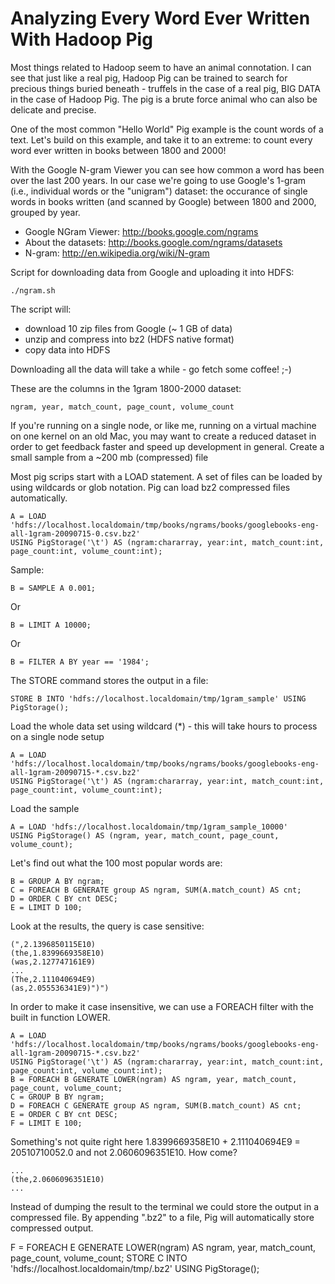 # Analyzing Every Word Ever Written With Hadoop Pig

Most things related to Hadoop seem to have an animal connotation. I can see that just like a real pig, 
Hadoop Pig can be trained to search for precious things buried beneath - truffels in the case of a real pig, BIG DATA 
in the case of Hadoop Pig. The pig is a brute force animal who can also be delicate and precise. 

One of the most common "Hello World" Pig example is the count words of a text. Let's build on this example, 
and take it to an extreme: to count every word ever written in books between 1800 and 2000!

With the Google N-gram Viewer you can see how common a word has been over the last 200 years. 
In our case we're going to use Google's 1-gram (i.e., individual words or the "unigram") dataset: the occurance of 
single words in books written (and scanned by Google) between 1800 and 2000, grouped by year.

* Google NGram Viewer: http://books.google.com/ngrams
* About the datasets: http://books.google.com/ngrams/datasets
* N-gram: http://en.wikipedia.org/wiki/N-gram

Script for downloading data from Google and uploading it into HDFS:

    ./ngram.sh

The script will:

* download 10 zip files from Google (~ 1 GB of data)
* unzip and compress into bz2 (HDFS native format)
* copy data into HDFS

Downloading all the data will take a while - go fetch some coffee! ;-)

 
These are the columns in the 1gram 1800-2000 dataset:

    ngram, year, match_count, page_count, volume_count



If you're running on a single node, or like me, running on a virtual machine on one kernel on an old Mac, you may want to create a reduced dataset in order to get feedback faster and speed up development in general.
Create a small sample from a ~200 mb (compressed) file


Most pig scrips start with a LOAD statement. A set of files can be loaded by using wildcards or glob notation. Pig can load bz2 compressed files automatically.

    A = LOAD 'hdfs://localhost.localdomain/tmp/books/ngrams/books/googlebooks-eng-all-1gram-20090715-0.csv.bz2' 
    USING PigStorage('\t') AS (ngram:chararray, year:int, match_count:int, page_count:int, volume_count:int);


Sample:

    B = SAMPLE A 0.001;

Or

    B = LIMIT A 10000;
Or

    B = FILTER A BY year == '1984';

The STORE command stores the output in a file:

    STORE B INTO 'hdfs://localhost.localdomain/tmp/1gram_sample' USING PigStorage();



Load the whole data set using wildcard (*) - this will take hours to process on a single node setup

    A = LOAD 'hdfs://localhost.localdomain/tmp/books/ngrams/books/googlebooks-eng-all-1gram-20090715-*.csv.bz2'
    USING PigStorage('\t') AS (ngram:chararray, year:int, match_count:int, page_count:int, volume_count:int);

Load the sample

    A = LOAD 'hdfs://localhost.localdomain/tmp/1gram_sample_10000' 
    USING PigStorage() AS (ngram, year, match_count, page_count, volume_count);

Let's find out what the 100 most popular words are: 

    B = GROUP A BY ngram;
    C = FOREACH B GENERATE group AS ngram, SUM(A.match_count) AS cnt;
    D = ORDER C BY cnt DESC;
    E = LIMIT D 100;


Look at the results, the query is case sensitive:

    (",2.1396850115E10)
    (the,1.8399669358E10)
    (was,2.127747161E9)
    ...
    (The,2.111040694E9)
    (as,2.055536341E9)")")


In order to make it case insensitive, we can use a FOREACH filter with the built in function LOWER.

    A = LOAD 'hdfs://localhost.localdomain/tmp/books/ngrams/books/googlebooks-eng-all-1gram-20090715-*.csv.bz2'
    USING PigStorage('\t') AS (ngram:chararray, year:int, match_count:int, page_count:int, volume_count:int);
    B = FOREACH B GENERATE LOWER(ngram) AS ngram, year, match_count, page_count, volume_count;
    C = GROUP B BY ngram;
    D = FOREACH C GENERATE group AS ngram, SUM(B.match_count) AS cnt;
    E = ORDER C BY cnt DESC;
    F = LIMIT E 100;


Something's not quite right here 1.8399669358E10 + 2.111040694E9 = 20510710052.0 and not 2.0606096351E10. How come?

    ...
    (the,2.0606096351E10)
    ...


Instead of dumping the result to the terminal we could store the output in a compressed file. By appending ".bz2" to a file, Pig will automatically store compressed output.

 F = FOREACH E GENERATE LOWER(ngram) AS ngram, year, match_count, page_count, volume_count;
     STORE C INTO 'hdfs://localhost.localdomain/tmp/<my output file>.bz2' USING PigStorage();

